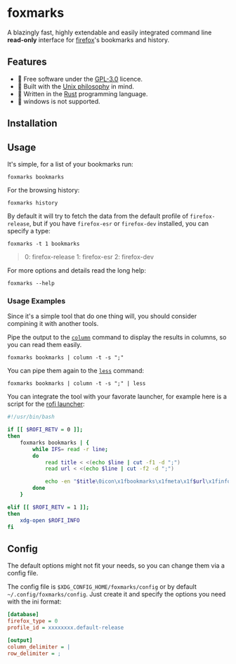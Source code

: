 # foxmarks
A blazingly fast, highly extendable and easily integrated command line **read-only** interface for [firefox](https://www.mozilla.org/firefox)'s bookmarks and history.

## Features
- 🧾 Free software under the [GPL-3.0](https://www.gnu.org/licenses/gpl-3.0.html) licence.
- 🔗 Built with the [Unix philosophy](https://en.wikipedia.org/wiki/Unix_philosophy) in mind.
- 💪 Written in the [Rust](https://www.rust-lang.org/) programming language.
- 🚫 windows is not supported.

## Installation

## Usage
It's simple, for a list of your bookmarks run:
```shell
foxmarks bookmarks
```
For the browsing history:
```shell
foxmarks history
```
By default it will try to fetch the data from the default profile of `firefox-release`, but if you have `firefox-esr` or `firefox-dev` installed, you can specify a type:
```shell
foxmarks -t 1 bookmarks
```

> 0: firefox-release
> 1: firefox-esr
> 2: firefox-dev

For more options and details read the long help:
```shell
foxmarks --help
```

### Usage Examples
Since it's a simple tool that do one thing will, you should consider compining it with another tools.

Pipe the output to the [`column`](https://linuxhint.com/use-linux-column-command/) command to display the results in columns, so you can read them easily.
```shell
foxmarks bookmarks | column -t -s ";"
```
You can pipe them again to the [`less`](https://en.wikipedia.org/wiki/Less_(Unix)) command:
```shell
foxmarks bookmarks | column -t -s ";" | less
```

You can integrate the tool with your favorate launcher, for example here is a script for the [rofi launcher](https://github.com/davatorium/rofi):
```bash
#!/usr/bin/bash

if [[ $ROFI_RETV = 0 ]];
then
    foxmarks bookmarks | {
        while IFS= read -r line;
        do
            read title < <(echo $line | cut -f1 -d ";")
            read url < <(echo $line | cut -f2 -d ";")

            echo -en "$title\0icon\x1fbookmarks\x1fmeta\x1f$url\x1finfo\x1f$url\x1f\n"
        done
    }

elif [[ $ROFI_RETV = 1 ]];
then
    xdg-open $ROFI_INFO
fi
```

## Config
The default options might not fit your needs, so you can change them via a config file.

The config file is `$XDG_CONFIG_HOME/foxmarks/config` or by default `~/.config/foxmarks/config`.
Just create it and specify the options you need with the ini format:
```ini
[database]
firefox_type = 0
profile_id = xxxxxxxx.default-release

[output]
column_delimiter = |
row_delimiter = ;
```
